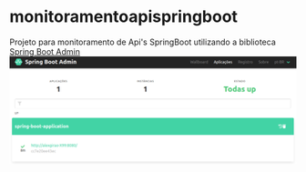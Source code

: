 # monitoramentoapispringboot
Projeto para monitoramento de Api's SpringBoot utilizando a biblioteca [Spring Boot Admin](https://github.com/codecentric/spring-boot-admin "Spring Boot Admin")
![Dashboard](/images/1-sba.png?raw=true "Dashboard")
